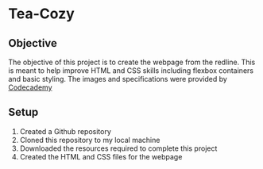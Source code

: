 # Tea-Cozy

## Objective
The objective of this project is to create the webpage from the redline. This is meant to help improve HTML and CSS skills including flexbox containers and basic styling. The images and specifications were provided by [Codecademy](https://codecademy.com)

## Setup
1. Created a Github repository
1. Cloned this repository to my local machine
1. Downloaded the resources required to complete this project
1. Created the HTML and CSS files for the webpage